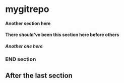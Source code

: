 # mygitrepo


#### Another section here

#### There should've been this section here before others

##### Another one here

### END section


## After the last section
